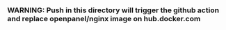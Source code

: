 ### WARNING: Push in this directory will trigger the github action and replace openpanel/nginx image on hub.docker.com
